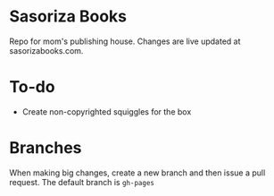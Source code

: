 # Sasoriza Books
Repo for mom's publishing house. Changes are live updated at sasorizabooks.com.

# To-do
* Create non-copyrighted squiggles for the box

# Branches
When making big changes, create a new branch and then issue a pull request. The default branch is `gh-pages`
